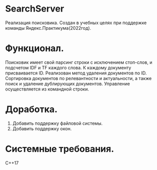 # SearchServer

Реализация поисковика.
Создан в учебных целях при поддержке команды Яндекс.Практикума(2022год).

# Функционал.

Поисковик имеет свой парсинг строки с исключением стоп-слов, и подсчетом IDF и TF каждого слова.
К каждому документу присваивается ID.
Реализован метод удаления документов по ID.
Сортировка документов по релевантности и актуальности, а также поиск и удаление дублирующих документов.
Управление осуществляется из командной строки.

# Доработка.

1. Добавить поддержку файловой системы. 
2. Добавить поддержку окон.

# Системные требования.

С++17

